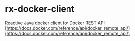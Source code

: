 # rx-docker-client
Reactive Java docker client for Docker REST API [https://docs.docker.com/reference/api/docker_remote_api/](https://docs.docker.com/reference/api/docker_remote_api/)

